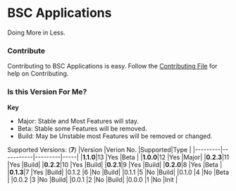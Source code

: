 # BSC Applications
Doing More in Less.

### Contribute
Contributing to BSC Applications is easy. Follow the [Contributing File](https://github.com/BitSoftwareCo/BSC-Applications/blob/main/contribute.md) for help on Contributing.

### Is this Version For Me?
**Key**

- Major: Stable and Most Features will stay.
- Beta: Stable some Features will be removed.
- Build: May be Unstable most Features will be removed or changed.

Supported Versions: (**7**)
|Version  |Verion No. |Supported|Type |
|---------|-----------|---------|-----|
|**1.1.0**|13         |Yes      |Beta |
|**1.0.0**|12         |Yes      |Major|
|**0.2.3**|11         |Yes      |Build|
|**0.2.2**|10         |Yes      |Build|
|**0.2.1**|9          |Yes      |Build|
|**0.2.0**|8          |Yes      |Beta |
|**0.1.3**|7          |Yes      |Build|
|0.1.2    |6          |No       |Build|
|0.1.1    |5          |No       |Build|
|0.1.0    |4          |No       |Beta |
|0.0.2    |3          |No       |Build|
|0.0.1    |2          |No       |Build|
|0.0.0    |1          |No       |Init |
